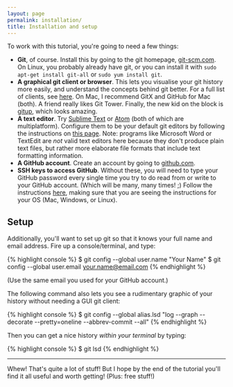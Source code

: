 ```yaml
---
layout: page
permalink: installation/
title: Installation and setup
---
```


To work with this tutorial, you're going to need a few things:

- **Git**, of course. Install this by going to the git homepage,
  [git-scm.com](http://git-scm.com). On Linux, you probably already have git,
  or you can install it with `sudo apt-get install git-all` or
  `sudo yum install git`.
- **A graphical git client or browser**. This lets you visualise your git
  history more easily, and understand the concepts behind git better. For a
  full list of clients, see [here](http://git-scm.com/downloads/guis). On Mac,
  I recommend GitX and GitHub for Mac (both). A friend really likes Git Tower.
  Finally, the new kid on the block is [gitup](http://gitup.co), which looks
  amazing.
- **A text editor**. Try [Sublime Text](http://www.sublimetext.com)
  or [Atom](https://atom.io) (both of which are multiplatform). Configure them
  to be your default git editors by following the instructions on
  [this page](https://help.github.com/articles/associating-text-editors-with-git/).
  Note: programs like Microsoft Word or TextEdit are *not* valid text editors
  here because they don't produce plain text files, but rather more elaborate
  file formats that include text formatting information.
- **A GitHub account**. Create an account by going to
  [github.com](https://github.com).
- **SSH keys to access GitHub**. Without these, you will need to type your
  GitHub password every single time you try to do read from or write to your
  GitHub account. (Which will be many, many times! ;) Follow the instructions
  [here](https://help.github.com/articles/generating-ssh-keys/), making sure
  that you are seeing the instructions for your OS (Mac, Windows, or Linux).


## Setup

Additionally, you'll want to set up git so that it knows your full name and
email address. Fire up a console/terminal, and type:

{% highlight console %}
$ git config --global user.name "Your Name"
$ git config --global user.email your.name@email.com
{% endhighlight %}

(Use the same email you used for your GitHub account.)

The following command also lets you see a rudimentary graphic of your history
without needing a GUI git client:

{% highlight console %}
$ git config --global alias.lsd "log --graph --decorate --pretty=oneline --abbrev-commit --all"
{% endhighlight %}

Then you can get a nice history *within your terminal* by typing:

{% highlight console %}
$ git lsd
{% endhighlight %}

---

Whew! That's quite a lot of stuff! But I hope by the end of the tutorial you'll
find it all useful and worth getting! (Plus: free stuff!)
